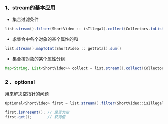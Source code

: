 ### 1、stream的基本应用

- 集合过滤条件

```java
list.stream().filter(ShortVideo :: isIllegal).collect(Collectors.toList())
```

- 求集合中各个对象的某个属性的和

```java
list.stream().mapToInt(ShortVideo :: getTotal).sum()
```

- 集合按对象的某个属性分组

```java
Map<String, List<ShortVideo>> collect = list.stream().collect(Collectors.groupingBy(ShortVideo::getAreaName))
```

### 2 、optional  

用来解决空指针的问题

```java
Optional<ShortVideo> first = list.stream().filter(ShortVideo::isIllegal).findFirst();

first.isPresent(); // 是否为空
first.get();       // 获得值
```

